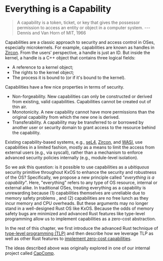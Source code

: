 # Everything is a Capability

> A capability is a token, ticket, or key that gives the possessor permission to access an entity or object in a computer system. ---Dennis and Van Horn of MIT, 1966

Capabilities are a classic approach to security and access control in OSes,
especially microkernels. For example, capabilities are known as handles in [Zircon](https://fuchsia.dev/fuchsia-src/concepts/kernel). From the users' perspective, a handle is just an ID. But inside the kernel, a handle is a C++ object that contains three logical fields:

* A reference to a kernel object;
* The rights to the kernel object;
* The process it is bound to (or if it's bound to the kernel).

Capabilities have a few nice properties in terms of security.

* Non-forgeability. New capabilities can only be constructed or derived from existing, valid capabilities. Capabilities cannot be created out of thin air.
* Monotonicity. A new capability cannot have more permissions than the original capability from which the new one is derived.
* Transferability. A capability may be transferred to or borrowed by another user or security domain to grant access to the resource behind the capability.

Existing capability-based systems, e.g., [seL4](https://docs.sel4.systems/Tutorials/capabilities.html), [Zircon](https://fuchsia.dev/fuchsia-src/concepts/kernel/handles), and [WASI](https://github.com/bytecodealliance/wasmtime/blob/main/docs/WASI-capabilities.md), use
capabilities in a limited fashion, mostly as a means to limit the access from
external users (e.g., via syscall), rather than a mechanism to enforce advanced
security policies internally (e.g., module-level isolation).

So we ask this question: is it possible to use capabilities as a _ubitiquous_ security primitive throughout KxOS to enhance the security and robustness of the
OS? Specifically, we propose a new principle called "_everything is a capability_".
Here, "everything" refers to any type of OS resource, internal or external alike.
In traditional OSes, treating everything as a capability is unrewarding 
because (1) capabilities themselves are unreliable due to memory safety problems
, and (2) capabilities are no free lunch as they incur memory and CPU overheads. But these arguments may no longer stand in a well-designed Rust OS like KxOS.
Because the odds of memory safety bugs are minimized and 
advanced Rust features like type-level programming allow us to implement
capabilities as a zero-cost abstraction.

In the rest of this chapter, we first introduce the advanced Rust technique 
of [type-level programming (TLP)](type_level_programming.md) and then describe how we leverage TLP as well as 
other Rust features to [implement zero-cost capabilities](zero_cost_capabilities.md).

The ideas described above was originally explored in one of our internal project
called [CapComp](capcomp.md).
